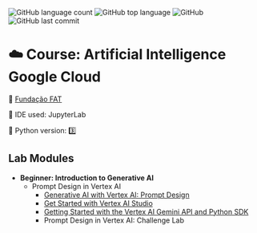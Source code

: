 ![GitHub language count](https://img.shields.io/github/languages/count/souzafcharles/Artificial-Intelligence-Google-Cloud)
![GitHub top language](https://img.shields.io/github/languages/top/souzafcharles/Artificial-Intelligence-Google-Cloud)
![GitHub](https://img.shields.io/github/license/souzafcharles/Artificial-Intelligence-Google-Cloud)
![GitHub last commit](https://img.shields.io/github/last-commit/souzafcharles/Artificial-Intelligence-Google-Cloud)

# ☁️ Course: Artificial Intelligence Google Cloud

:triangular_flag_on_post: [Fundação FAT](https://ensino.fundacaofat.org.br/eventos/inteligencia-artificial-google-cloud)

:white_square_button: IDE used: JupyterLab

:snake: Python version: :three:

## Lab Modules

- **Beginner: Introduction to Generative AI**
  - Prompt Design in Vertex AI
    - [Generative AI with Vertex AI: Prompt Design](https://github.com/souzafcharles/Artificial-Intelligence-Google-Cloud/tree/master/Beginner-Introduction-to-Generative-AI/Prompt-Design-in-Vertex-AI/Generative-AI-with-Vertex-AI-Prompt-Design)
    - [Get Started with Vertex AI Studio](https://github.com/souzafcharles/Artificial-Intelligence-Google-Cloud/tree/master/Beginner-Introduction-to-Generative-AI/Prompt-Design-in-Vertex-AI/Get-Started-with-Vertex-AI-Studio)
    - [Getting Started with the Vertex AI Gemini API and Python SDK](https://github.com/souzafcharles/Artificial-Intelligence-Google-Cloud/tree/master/Beginner-Introduction-to-Generative-AI/Prompt-Design-in-Vertex-AI/Getting-Started-with-the-Vertex-AI-Gemini-API-and-Python-SDK)
    - Prompt Design in Vertex AI: Challenge Lab
